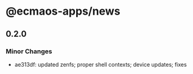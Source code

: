 # @ecmaos-apps/news

## 0.2.0

### Minor Changes

- ae313df: updated zenfs; proper shell contexts; device updates; fixes
